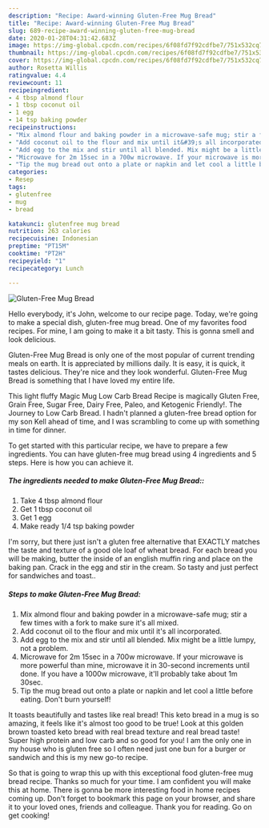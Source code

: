 ```yaml
---
description: "Recipe: Award-winning Gluten-Free Mug Bread"
title: "Recipe: Award-winning Gluten-Free Mug Bread"
slug: 689-recipe-award-winning-gluten-free-mug-bread
date: 2020-01-28T04:31:42.683Z
image: https://img-global.cpcdn.com/recipes/6f08fd7f92cdfbe7/751x532cq70/gluten-free-mug-bread-recipe-main-photo.jpg
thumbnail: https://img-global.cpcdn.com/recipes/6f08fd7f92cdfbe7/751x532cq70/gluten-free-mug-bread-recipe-main-photo.jpg
cover: https://img-global.cpcdn.com/recipes/6f08fd7f92cdfbe7/751x532cq70/gluten-free-mug-bread-recipe-main-photo.jpg
author: Rosetta Willis
ratingvalue: 4.4
reviewcount: 11
recipeingredient:
- 4 tbsp almond flour
- 1 tbsp coconut oil
- 1 egg
- 14 tsp baking powder
recipeinstructions:
- "Mix almond flour and baking powder in a microwave-safe mug; stir a few times with a fork to make sure it&#39;s all mixed."
- "Add coconut oil to the flour and mix until it&#39;s all incorporated."
- "Add egg to the mix and stir until all blended. Mix might be a little lumpy, not a problem."
- "Microwave for 2m 15sec in a 700w microwave. If your microwave is more powerful than mine, microwave it in 30-second increments until done. If you have a 1000w microwave, it&#39;ll probably take about 1m 30sec."
- "Tip the mug bread out onto a plate or napkin and let cool a little before eating. Don&#39;t burn yourself!"
categories:
- Resep
tags:
- glutenfree
- mug
- bread

katakunci: glutenfree mug bread
nutrition: 263 calories
recipecuisine: Indonesian
preptime: "PT15M"
cooktime: "PT2H"
recipeyield: "1"
recipecategory: Lunch

---
```



![Gluten-Free Mug Bread](https://img-global.cpcdn.com/recipes/6f08fd7f92cdfbe7/751x532cq70/gluten-free-mug-bread-recipe-main-photo.jpg)

Hello everybody, it's John, welcome to our recipe page. Today, we're going to make a special dish, gluten-free mug bread. One of my favorites food recipes. For mine, I am going to make it a bit tasty. This is gonna smell and look delicious.

Gluten-Free Mug Bread is only one of the most popular of current trending meals on earth. It is appreciated by millions daily. It is easy, it is quick, it tastes delicious. They're nice and they look wonderful. Gluten-Free Mug Bread is something that I have loved my entire life.

This light fluffy Magic Mug Low Carb Bread Recipe is magically Gluten Free, Grain Free, Sugar Free, Dairy Free, Paleo, and Ketogenic Friendly!. The Journey to Low Carb Bread. I hadn&#39;t planned a gluten-free bread option for my son Kell ahead of time, and I was scrambling to come up with something in time for dinner.


To get started with this particular recipe, we have to prepare a few ingredients. You can have gluten-free mug bread using 4 ingredients and 5 steps. Here is how you can achieve it.

##### The ingredients needed to make Gluten-Free Mug Bread::

1. Take 4 tbsp almond flour
1. Get 1 tbsp coconut oil
1. Get 1 egg
1. Make ready 1/4 tsp baking powder


I&#39;m sorry, but there just isn&#39;t a gluten free alternative that EXACTLY matches the taste and texture of a good ole loaf of wheat bread. For each bread you will be making, butter the inside of an english muffin ring and place on the baking pan. Crack in the egg and stir in the cream. So tasty and just perfect for sandwiches and toast.. 

##### Steps to make Gluten-Free Mug Bread:

1. Mix almond flour and baking powder in a microwave-safe mug; stir a few times with a fork to make sure it&#39;s all mixed.
1. Add coconut oil to the flour and mix until it&#39;s all incorporated.
1. Add egg to the mix and stir until all blended. Mix might be a little lumpy, not a problem.
1. Microwave for 2m 15sec in a 700w microwave. If your microwave is more powerful than mine, microwave it in 30-second increments until done. If you have a 1000w microwave, it&#39;ll probably take about 1m 30sec.
1. Tip the mug bread out onto a plate or napkin and let cool a little before eating. Don&#39;t burn yourself!


It toasts beautifully and tastes like real bread! This keto bread in a mug is so amazing, it feels like it&#39;s almost too good to be true! Look at this golden brown toasted keto bread with real bread texture and real bread taste! Super high protein and low carb and so good for you! I am the only one in my house who is gluten free so I often need just one bun for a burger or sandwich and this is my new go-to recipe. 

So that is going to wrap this up with this exceptional food gluten-free mug bread recipe. Thanks so much for your time. I am confident you will make this at home. There is gonna be more interesting food in home recipes coming up. Don't forget to bookmark this page on your browser, and share it to your loved ones, friends and colleague. Thank you for reading. Go on get cooking!
